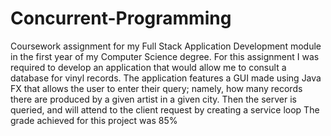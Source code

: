 # Concurrent-Programming
Coursework assignment for my Full Stack Application Development module in the first year of my Computer Science degree.
For this assignment I was required to develop an application that would allow me to consult a database for vinyl records.
The application features a GUI made using Java FX that allows the user to enter their query; namely, how many records there are produced by a given artist in a given city.
Then the server is queried, and will attend to the client request by creating a service loop
The grade achieved for this project was 85%
